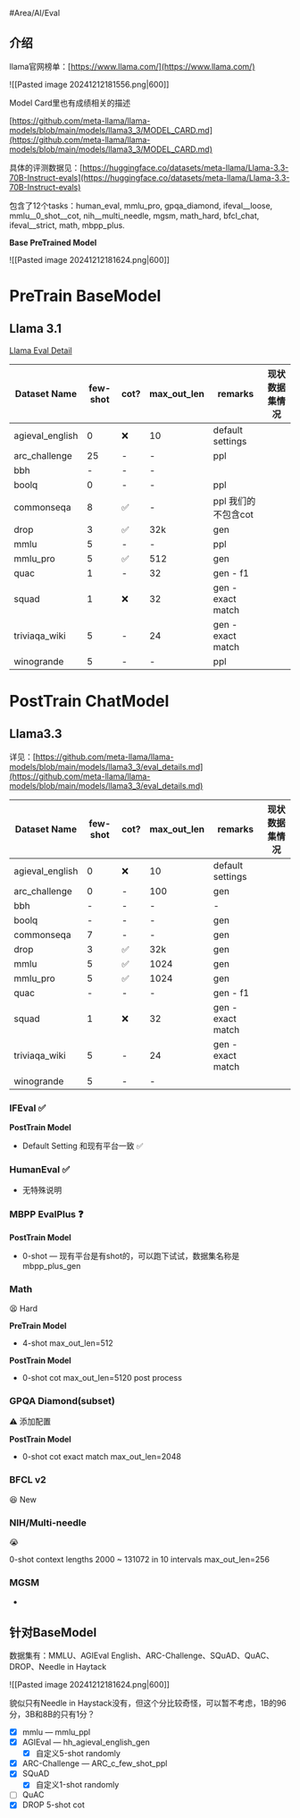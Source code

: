 #Area/AI/Eval 
## 介绍

llama官网榜单：[https://www.llama.com/](https://www.llama.com/)

![[Pasted image 20241212181556.png|600]]

Model Card里也有成绩相关的描述

[https://github.com/meta-llama/llama-models/blob/main/models/llama3_3/MODEL_CARD.md](https://github.com/meta-llama/llama-models/blob/main/models/llama3_3/MODEL_CARD.md)

具体的评测数据见：[https://huggingface.co/datasets/meta-llama/Llama-3.3-70B-Instruct-evals](https://huggingface.co/datasets/meta-llama/Llama-3.3-70B-Instruct-evals)

包含了12个tasks：human_eval, mmlu_pro, gpqa_diamond, ifeval__loose, mmlu__0_shot__cot, nih__multi_needle, mgsm, math_hard, bfcl_chat, ifeval__strict, math, mbpp_plus.

**Base PreTrained Model**

![[Pasted image 20241212181624.png|600]]

# PreTrain BaseModel
## Llama 3.1

[Llama Eval Detail](https://github.com/meta-llama/llama-models/blob/main/models/llama3_1/eval_details.md)

| Dataset Name    | few-shot | cot? | max_out_len | remarks           | 现状数据集情况 |
| --------------- | -------- | ---- | ----------- | ----------------- | ------- |
| agieval_english | 0        | ❌    | 10          | default settings  |         |
| arc_challenge   | 25       | -    | -           | ppl               |         |
| bbh             | -        | -    | -           |                   |         |
| boolq           | 0        | -    | -           | ppl               |         |
| commonseqa      | 8        | ✅    | -           | ppl 我们的不包含cot     |         |
| drop            | 3        | ✅    | 32k         | gen               |         |
| mmlu            | 5        | -    | -           | ppl               |         |
| mmlu_pro        | 5        | ✅    | 512         | gen               |         |
| quac            | 1        | -    | 32          | gen - f1          |         |
| squad           | 1        | ❌    | 32          | gen - exact match |         |
| triviaqa_wiki   | 5        | -    | 24          | gen - exact match |         |
| winogrande      | 5        | -    | -           | ppl               |         |
# PostTrain ChatModel

## Llama3.3

详见：[https://github.com/meta-llama/llama-models/blob/main/models/llama3_3/eval_details.md](https://github.com/meta-llama/llama-models/blob/main/models/llama3_3/eval_details.md)

| Dataset Name    | few-shot | cot? | max_out_len | remarks           | 现状数据集情况 |
| --------------- | -------- | ---- | ----------- | ----------------- | ------- |
| agieval_english | 0        | ❌    | 10          | default settings  |         |
| arc_challenge   | 0        | -    | 100         | gen               |         |
| bbh             | -        | -    | -           | -                 |         |
| boolq           | -        | -    | -           | gen               |         |
| commonseqa      | 7        | -    | -           | gen               |         |
| drop            | 3        | ✅    | 32k         | gen               |         |
| mmlu            | 5        | ✅    | 1024        | gen               |         |
| mmlu_pro        | 5        | ✅    | 1024        | gen               |         |
| quac            | -        | -    | -           | gen - f1          |         |
| squad           | 1        | ❌    | 32          | gen - exact match |         |
| triviaqa_wiki   | 5        | -    | 24          | gen - exact match |         |
| winogrande      | 5        | -    | -           |                   |         |
### IFEval ✅

**PostTrain Model**

- Default Setting 和现有平台一致 ✅

### HumanEval ✅

- 无特殊说明

### MBPP EvalPlus ❓

**PostTrain Model**

- 0-shot — 现有平台是有shot的，可以跑下试试，数据集名称是 mbpp_plus_gen

### Math

😫 Hard

**PreTrain Model**

- 4-shot max_out_len=512

**PostTrain Model**

- 0-shot cot max_out_len=5120 post process

### GPQA Diamond(subset)

⚠️ 添加配置

**PostTrain Model**

- 0-shot cot exact match max_out_len=2048

### BFCL v2

😆 New

### NIH/Multi-needle

😭

0-shot context lengths 2000 ~ 131072 in 10 intervals max_out_len=256

### MGSM

- 

## 针对BaseModel

数据集有：MMLU、AGIEval English、ARC-Challenge、SQuAD、QuAC、DROP、Needle in Haytack

![[Pasted image 20241212181624.png|600]]

貌似只有Needle in Haystack没有，但这个分比较奇怪，可以暂不考虑，1B的96分，3B和8B的只有1分？

- [x] mmlu — mmlu_ppl
- [x] AGIEval — hh_agieval_english_gen
    - [x] 自定义5-shot randomly
- [x] ARC-Challenge — ARC_c_few_shot_ppl
- [x] SQuAD
    - [x] 自定义1-shot randomly
- [ ] QuAC
- [x] DROP 5-shot cot